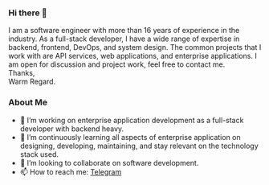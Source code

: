 ### Hi there 👋
I am a software engineer with more than 16 years of experience in the industry. As a full-stack developer, I have a wide range of expertise in backend, frontend, DevOps, and system design. The common projects that I work with are API services, web applications, and enterprise applications. I am open for discussion and project work, feel free to contact me.  
Thanks,  
Warm Regard.  

### About Me
- 🔭 I’m working on enterprise application development as a full-stack developer with backend heavy.
- 🌱 I’m continuously learning all aspects of enterprise application on designing, developing, maintaining, and stay relevant on the technology stack used.
- 👯 I’m looking to collaborate on software development.
- 📫 How to reach me: [Telegram](https://t.me/einsteinjava)

<!--
**einsteinjava/einsteinjava** is a ✨ _special_ ✨ repository because its `README.md` (this file) appears on your GitHub profile.

Here are some ideas to get you started:

- 🔭 I’m currently working on ...
- 🌱 I’m currently learning ...
- 👯 I’m looking to collaborate on ...
- 🤔 I’m looking for help with ...
- 💬 Ask me about ...
- 📫 How to reach me: ...
- 😄 Pronouns: ...
- ⚡ Fun fact: ...
-->
